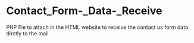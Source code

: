 # Contact_Form-_Data-_Receive
PHP Fie to attach in the HTML website to receive the contact us form data dirctly to the mail.
